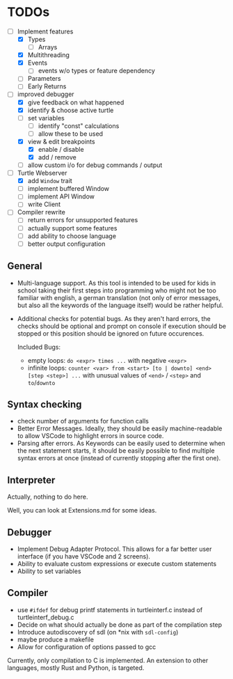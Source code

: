 # TODOs

- [ ] Implement features
  - [x] Types
    - [ ] Arrays
  - [x] Multithreading
  - [x] Events
    - [ ] events w/o types or feature dependency
  - [ ] Parameters
  - [ ] Early Returns
- [ ] improved debugger
  - [x] give feedback on what happened
  - [x] identify & choose active turtle
  - [ ] set variables
    - [ ] identify "const" calculations
    - [ ] allow these to be used
  - [x] view & edit breakpoints
    - [x] enable / disable
    - [x] add / remove
  - [ ] allow custom i/o for debug commands / output 
- [ ] Turtle Webserver
  - [x] add `Window` trait
  - [ ] implement buffered Window
  - [ ] implement API Window
  - [ ] write Client
- [ ] Compiler rewrite
  - [ ] return errors for unsupported features
  - [ ] actually support some features
  - [ ] add ability to choose language
  - [ ] better output configuration

## General

* Multi-language support. As this tool is intended to be used for
  kids in school taking their first steps into programming who might
  not be too familiar with english, a german translation
  (not only of error messages, but also all the keywords of
  the language itself) would be rather helpful.
* Additional checks for potential bugs. As they aren't hard errors,
  the checks should be optional and prompt on console if execution should
  be stopped or this position should be ignored on future occurences.

  Included Bugs:
  - empty loops: `do <expr> times ...` with negative `<expr>`
  - infinite loops:
    `counter <var> from <start> [to | downto] <end> [step <step>] ...`
    with unusual values of `<end>` / `<step>` and `to`/`downto`

## Syntax checking

* check number of arguments for function calls
* Better Error Messages. Ideally, they should be easily
  machine-readable to allow VSCode to highlight errors in source code.
* Parsing after errors. As Keywords can be easily used to determine
  when the next statement starts, it should be easily possible to
  find multiple syntax errors at once (instead of currently stopping
  after the first one).

## Interpreter

Actually, nothing to do here.

Well, you can look at Extensions.md for some ideas.

## Debugger

* Implement Debug Adapter Protocol. This allows for a far better
  user interface (if you have VSCode and 2 screens).
* Ability to evaluate custom expressions or execute custom statements
* Ability to set variables

## Compiler

* use `#ifdef` for debug printf statements in turtleinterf.c
  instead of turtleinterf_debug.c
* Decide on what should actually be done as part of the compilation step
* Introduce autodiscovery of sdl (on *nix with `sdl-config`)
* maybe produce a makefile
* Allow for configuration of options passed to gcc

Currently, only compilation to C is implemented. An extension to other
languages, mostly Rust and Python, is targeted.